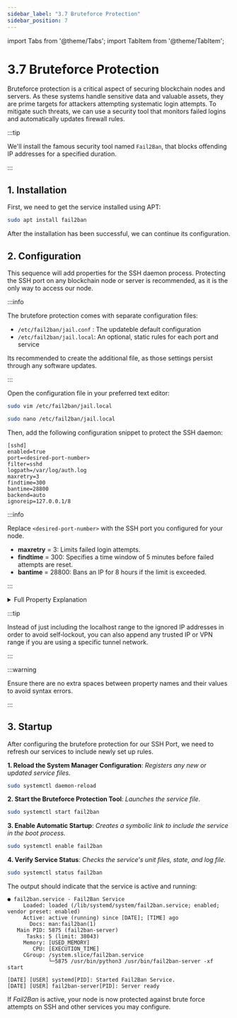 ```yaml
---
sidebar_label: "3.7 Bruteforce Protection"
sidebar_position: 7
---
```


import Tabs from '@theme/Tabs';
import TabItem from '@theme/TabItem';

# 3.7 Bruteforce Protection

Bruteforce protection is a critical aspect of securing blockchain nodes and servers. As these systems handle sensitive data and valuable assets, they are prime targets for attackers attempting systematic login attempts. To mitigate such threats, we can use a security tool that monitors failed logins and automatically updates firewall rules.

:::tip

We'll install the famous security tool named `Fail2Ban`, that blocks offending IP addresses for a specified duration.

:::

## 1. Installation

First, we need to get the service installed using APT:

```sh
sudo apt install fail2ban
```

After the installation has been successful, we can continue its configuration.

## 2. Configuration

This sequence will add properties for the SSH daemon process. Protecting the SSH port on any blockchain node or server is recommended, as it is the only way to access our node.

:::info

The brutefore protection comes with separate configuration files:

- `/etc/fail2ban/jail.conf` : The updateble default configuration
- `/etc/fail2ban/jail.local`: An optional, static rules for each port and service

Its recommended to create the additional file, as those settings persist through any software updates.

:::

Open the configuration file in your preferred text editor:

<Tabs>
  <TabItem value="vim" label="Vim" default>

```sh
sudo vim /etc/fail2ban/jail.local
```

  </TabItem>
  <TabItem value="nano" label="Nano">

```sh
sudo nano /etc/fail2ban/jail.local
```

  </TabItem>
</Tabs>

Then, add the following configuration snippet to protect the SSH daemon:

```text
[sshd]
enabled=true
port=<desired-port-number>
filter=sshd
logpath=/var/log/auth.log
maxretry=3
findtime=300
bantime=28800
backend=auto
ignoreip=127.0.0.1/8
```

:::info

Replace `<desired-port-number>` with the SSH port you configured for your node.

- **maxretry** = 3: Limits failed login attempts.
- **findtime** = 300: Specifies a time window of 5 minutes before failed attempts are reset.
- **bantime** = 28800: Bans an IP for 8 hours if the limit is exceeded.

:::

<details>
  <summary>Full Property Explanation</summary>

| **Option** | **Description**                                                                     | **Value**           |
| ---------- | ----------------------------------------------------------------------------------- | ------------------- |
| `[ ]`      | Tag for the service declaration.                                                    | `sshd`              |
| `enabled`  | Whether this rule is active when the SSH service is running.                        | `true`              |
| `port`     | Port number on which the SSH daemon listens.                                        | `22`                |
| `filter`   | Name of the filter definition used to parse log entries and detect failed attempts. | `sshd`              |
| `logpath`  | Full path to the log file to monitor for failed login attempts.                     | `/var/log/auth.log` |
| `maxretry` | Number of failed login attempts within the `findtime` window before banning the IP. | `3`                 |
| `findtime` | Time window in seconds during which `maxretry` failures are counted.                | `300`               |
| `bantime`  | Duration in seconds for which an IP is banned after exceeding `maxretry`            | `28800`             |
| `backend`  | Default backend type used to monitor the log file.                                  | `auto`              |
| `ignoreip` | Space‑separated list of IP addresses exempted from banning.                         | `127.0.0.1/8`       |

</details>

:::tip

Instead of just including the localhost range to the ignored IP addresses in order to avoid self‑lockout, you can also append any trusted IP or VPN range if you are using a specific tunnel network.

:::

:::warning

Ensure there are no extra spaces between property names and their values to avoid syntax errors.

:::

## 3. Startup

After configuring the brutefore protection for our SSH Port, we need to refresh our services to include newly set up rules.

**1. Reload the System Manager Configuration**: _Registers any new or updated service files._

```sh
sudo systemctl daemon-reload
```

**2. Start the Bruteforce Protection Tool**: _Launches the service file._

```sh
sudo systemctl start fail2ban
```

**3. Enable Automatic Startup**: _Creates a symbolic link to include the service in the boot process._

```sh
sudo systemctl enable fail2ban
```

**4. Verify Service Status**: _Checks the service's unit files, state, and log file._

```sh
sudo systemctl status fail2ban
```

The output should indicate that the service is active and running:

```text
● fail2ban.service - Fail2Ban Service
     Loaded: loaded (/lib/systemd/system/fail2ban.service; enabled; vendor preset: enabled)
     Active: active (running) since [DATE]; [TIME] ago
       Docs: man:fail2ban(1)
   Main PID: 5875 (fail2ban-server)
      Tasks: 5 (limit: 38043)
     Memory: [USED_MEMORY]
        CPU: [EXECUTION_TIME]
     CGroup: /system.slice/fail2ban.service
             └─5875 /usr/bin/python3 /usr/bin/fail2ban-server -xf start

[DATE] [USER] systemd[PID]: Started Fail2Ban Service.
[DATE] [USER] fail2ban-server[PID]: Server ready
```

If _Fail2Ban_ is active, your node is now protected against brute force attempts on SSH and other services you may configure.
